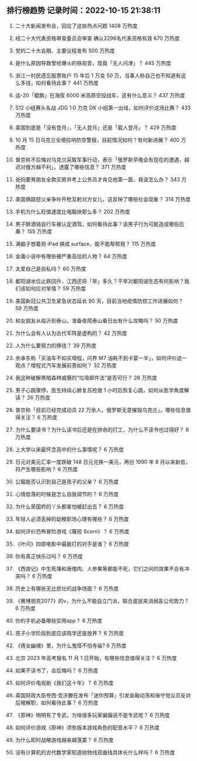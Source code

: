 
## 排行榜趋势 记录时间：2022-10-15 21:38:11
  
  1. 二十大新闻发布会，回应了这些热点问题 1408 万热度
    
  2. 经二十大代表资格审查委员会审查 确认2296名代表资格有效 670 万热度
    
  3. 党的二十大会期、主要议程发布 500 万热度
    
  4. 是什么原因导致曾经爆火的铁观音，现竟「无人问津」？ 445 万热度
    
  5. 浙江一村民遗忘股票账户 15 年后 1 万变 50 万，当事人称自己也不知道有这么多钱，如何看待此事？ 441 万热度
    
  6. 运-20「鲲鹏」在海拔 6000 米高原空投战车，这有什么意义？ 437 万热度
    
  7. S12 小组赛头名战 JDG 1:0 力克 DK 小组第一出线，如何评价这场比赛？ 433 万热度
    
  8. 美国到底是「没有登月」，「无人登月」还是「载人登月」？ 429 万热度
    
  9. 10 月 15 日乌克兰全境拉响防空警报，目前情况如何？有何新进展？ 400 万热度
    
  10. 普京称不后悔对乌克兰采取军事行动，表示「俄罗斯早晚会有现在的遭遇，越迟对俄方越不利」，透露了哪些信息？ 371 万热度
    
  11. 爸妈要男朋友全款买房并考上公务员才肯见他第一面，我该怎么办？ 343 万热度
    
  12. 美国俩路怒父亲争吵开枪互射对方女儿，这反映了哪些社会现象？ 314 万热度
    
  13. 手机为什么贬值速度比电脑快那么多？ 202 万热度
    
  14. 男子醉酒骑自行车被认定酒驾，如何看待此事？该男子行为可能造成哪些后果？ 155 万热度
    
  15. 满脑子想着把 iPad 换成 surface，能不能帮帮我？ 115 万热度
    
  16. 金庸小说中有哪些被严重高估的人物？ 64 万热度
    
  17. 太爱自己是自私吗？ 60 万热度
    
  18. 鄱阳湖水位止跌回升，江西还将「旱」多久？干旱对鄱阳湖生态有何影响？我们该如何应对旱情？ 59 万热度
    
  19. 美国新冠公共卫生紧急状态延长 90 天，目前当地疫情防控工作进展如何？ 59 万热度
    
  20. 和女朋友从临沂到泰山，准备夜爬泰山看日出有什么攻略吗？ 50 万热度
    
  21. 为什么会有人认为古代军阵是虚构的？ 42 万热度
    
  22. 人为什么要努力的挣钱？ 39 万热度
    
  23. 余承东称「买油车不如买增程，问界 M7 油耗不到卡宴一半」，如何评价这一观点？增程式汽车发展前景如何？ 32 万热度
    
  24. 我这种破解黑暗森林威慑的“垃圾邮件法”是否可行？ 28 万热度
    
  25. 男子心跳骤停，医生持续心肺复苏抢救 1 小时后恢复心跳，如何从医学角度解读？ 26 万热度
    
  26. 普京称「目前已经完成动员 22 万余人，俄罗斯无意摧毁乌克兰」，哪些信息值得关注？ 6 万热度
    
  27. 为什么要读书？为什么读书后还是在拼命的打工，为什么不读书也过得好？ 6 万热度
    
  28. 上大学以来最怀念高中的什么事情呢？ 6 万热度
    
  29. 日元对美元汇率一度跌破 148 日元兑换一美元，再创 1990 年 8 月以来新低，将产生哪些影响？ 6 万热度
    
  30. 公猫能否认识到自己是孩子的父亲？ 6 万热度
    
  31. 心情低落的时候是怎么自我调节的？ 6 万热度
    
  32. 为什么荣国府的丫头都害怕被赶出去？ 6 万热度
    
  33. 年轻人必须丢掉的幼稚职场心理有哪些？ 6 万热度
    
  34. 如何评价恐怖冒险游戏《蔑视 Scorn》？ 6 万热度
    
  35. 《叶问》四部电影中最能打的对手是谁？ 6 万热度
    
  36. 你有真正快乐过吗？ 6 万热度
    
  37. 《西游记》中生死簿和唐僧肉、人参果等都能不死，它们之间的效果不会有冲突吗？ 6 万热度
    
  38. 历史上有哪些无比悲壮的战争场面？ 6 万热度
    
  39. 《赛博朋克2077》的v，为什么不能自立门派，联合底层来消弱各公司势力？ 6 万热度
    
  40. 你的手机必备哪些实用app？ 6 万热度
    
  41. 孩子小学阶段到底应该陪学还是放养？ 6 万热度
    
  42. 《倩女幽魂》里，为什么鬼怪不怕寺庙? 6 万热度
    
  43. 北京 2023 年高考报名 11 月 1 日开始，有哪些信息值得关注？ 6 万热度
    
  44. 如果不读书了，会后悔吗？ 6 万热度
    
  45. 如何评价电视剧《我们这十年》？ 6 万热度
    
  46. 英国财政大臣夸西·克沃滕在发布「迷你预算」引发金融动荡和保守党议员反对后被解职，如何看待此事？ 6 万热度
    
  47. 《原神》明明有了专武，为啥很多玩家偏偏说不是专武呢？ 6 万热度
    
  48. 如何评价游戏《原神》须弥版本游戏角色的配音水平？ 6 万热度
    
  49. 为什么即时战略游戏越来越落寞？ 6 万热度
    
  50. 没有计算机的古代数学家知道抛物线双曲线具体长什么样吗？ 6 万热度
    